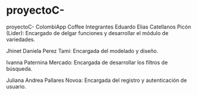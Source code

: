 # proyectoC-
proyectoC-
ColombiApp Coffee
Integrantes
Eduardo Elias Catellanos Picón (Lider): Encargado de delgar funciones y desarrollar el módulo de variedades.

Jhinet Daniela Perez Tami: Encargada del modelado y diseño.

Ivanna Paternina Mercado: Encargada de desarrollar los filtros de búsqueda.

Juliana Andrea Pallares Novoa: Encargada del registro y autenticación de usuario.
